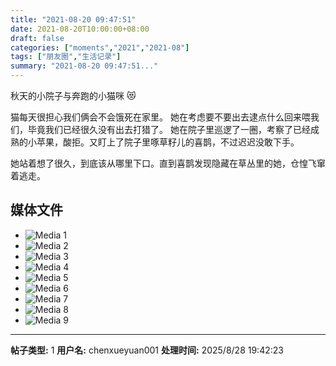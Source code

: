 ```yaml
---
title: "2021-08-20 09:47:51"
date: 2021-08-20T10:00:00+08:00
draft: false
categories: ["moments","2021","2021-08"]
tags: ["朋友圈","生活记录"]
summary: "2021-08-20 09:47:51..."
---
```


秋天的小院子与奔跑的小猫咪 😻

猫每天很担心我们俩会不会饿死在家里。
她在考虑要不要出去逮点什么回来喂我们，毕竟我们已经很久没有出去打猎了。
她在院子里巡逻了一圈，考察了已经成熟的小苹果，酸拒。又盯上了院子里啄草籽儿的喜鹊，不过迟迟没敢下手。

她站着想了很久，到底该从哪里下口。直到喜鹊发现隐藏在草丛里的她，仓惶飞窜着逃走。

## 媒体文件

- ![Media 1](/Moments/photos/2021-08-20/202108200947510.jpg)
- ![Media 2](/Moments/photos/2021-08-20/202108200947511.jpg)
- ![Media 3](/Moments/photos/2021-08-20/202108200947512.jpg)
- ![Media 4](/Moments/photos/2021-08-20/202108200947513.jpg)
- ![Media 5](/Moments/photos/2021-08-20/202108200947514.jpg)
- ![Media 6](/Moments/photos/2021-08-20/202108200947515.jpg)
- ![Media 7](/Moments/photos/2021-08-20/202108200947516.jpg)
- ![Media 8](/Moments/photos/2021-08-20/202108200947517.jpg)
- ![Media 9](/Moments/photos/2021-08-20/202108200947518.jpg)

---

**帖子类型:** 1
**用户名:** chenxueyuan001
**处理时间:** 2025/8/28 19:42:23